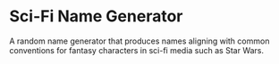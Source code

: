 # Sci-Fi Name Generator

A random name generator that produces names aligning with common conventions for fantasy characters in sci-fi media such as Star Wars.
